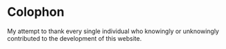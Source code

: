 Colophon
========

My attempt to thank every single individual who knowingly or unknowingly contributed to the development of this website.